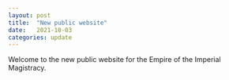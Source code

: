 ```yaml
---
layout: post
title:  "New public website"
date:   2021-10-03
categories: update
---
```

Welcome to the new public website for the Empire of the Imperial Magistracy.